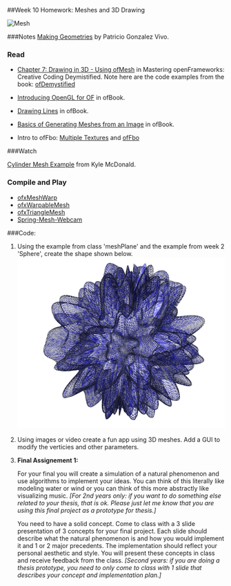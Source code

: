 ##Week 10 Homework: Meshes and 3D Drawing

![Mesh](http://openframeworks.cc/ofBook/images/generativemesh/images/GolanSegmentationAndSymptom.jpg)

###Notes
[Making Geometries](https://gist.github.com/patriciogonzalezvivo/5473484) by Patricio Gonzalez Vivo.

### Read

* [Chapter 7: Drawing in 3D - Using ofMesh](http://gcc.bradley.edu/faculty/nelson-matt/IM460/Mastering%20openFrameworks-%20Creative%20Coding%20Demystified%20%5BeBook%5D.pdf) in Mastering openFrameworks: Creative Coding Deymistified. Note here are the code examples from the book: [ofDemystified](https://github.com/firmread/ofDemystified)

* [Introducing OpenGL for OF](http://openframeworks.cc/ofBook/chapters/openGL.html) in ofBook.

* [Drawing Lines](http://openframeworks.cc/ofBook/chapters/lines.html) in ofBook.

* [Basics of Generating Meshes from an Image](http://openframeworks.cc/ofBook/chapters/generativemesh.html) in ofBook.

* Intro to ofFbo: [Multiple Textures](http://openframeworks.cc/ofBook/chapters/shaders.html#multipletextures) and [ofFbo](http://openframeworks.cc/ofBook/chapters/shaders.html#offbo) 


###Watch 

[Cylinder Mesh Example](https://vimeo.com/41297608) from Kyle McDonald. 

### Compile and Play

* [ofxMeshWarp](https://github.com/nariakiiwatani/ofxMeshWarp)
* [ofxWarpableMesh](https://github.com/neilmendoza/ofxWarpableMesh)
* [ofxTriangleMesh](http://github.com/ofZach/ofxTriangleMesh)
* [Spring-Mesh-Webcam](https://github.com/terrybroad/Spring-Mesh-Webcam/blob/master/openFrameworks-Info.plist)


###Code:

1. Using the example from class 'meshPlane' and the example from week 2 'Sphere', create the shape shown below. ![meshplaneshere](meshplaneshere.png) 

2. Using images or video create a fun app using 3D meshes. Add a GUI to modify the verticies and other parameters. 

3. **Final Assignement 1:**

	For your final you will create a simulation of a natural phenomenon and use algorithms to implement your ideas. You can think of this literally like modeling water or wind or you can think of this more abstractly like visualizing music. *[For 2nd years only: if you want to do something else related to your thesis, that is ok. Please just let me know that you are using this final project as a prototype for thesis.]*

	You need to have a solid concept. Come to class with a 3 slide presentation of 3 concepts for your final project. Each slide should describe what the natural phenomenon is and how you would implement it and 1 or 2 major precedents. The implementation should reflect your personal aesthetic and style. You will present these concepts in class and receive feedback from the class. *[Second years: if you are doing a thesis prototype, you need to only come to class with 1 slide that describes your concept and implementation plan.]* 




